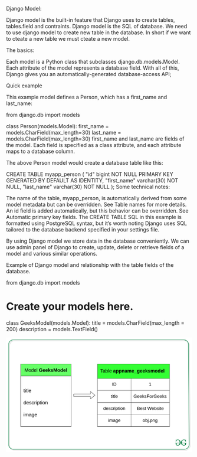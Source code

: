 Django
Model:

Django model is the built-in feature that Django uses to create tables, tables.field and contraints.
Django model is the SQL of database. 
We need to use django model to create new table in the database. In short if we want to cteate a new table we must cteate a new model.

The basics:

Each model is a Python class that subclasses django.db.models.Model.
Each attribute of the model represents a database field.
With all of this, Django gives you an automatically-generated database-access API;

Quick example

This example model defines a Person, which has a first_name and last_name:

from django.db import models

class Person(models.Model):
    first_name = models.CharField(max_length=30)
    last_name = models.CharField(max_length=30)
first_name and last_name are fields of the model. Each field is specified as a class attribute, and each attribute maps to a database column.

The above Person model would create a database table like this:

CREATE TABLE myapp_person (
    "id" bigint NOT NULL PRIMARY KEY GENERATED BY DEFAULT AS IDENTITY,
    "first_name" varchar(30) NOT NULL,
    "last_name" varchar(30) NOT NULL
);
Some technical notes:

The name of the table, myapp_person, is automatically derived from some model metadata but can be overridden. See Table names for more details.
An id field is added automatically, but this behavior can be overridden. See Automatic primary key fields.
The CREATE TABLE SQL in this example is formatted using PostgreSQL syntax, but it’s worth noting Django uses SQL tailored to the database backend specified in your settings file.

By using Django model we store data in the database conveniently. We can use admin panel of Django to create, update, delete or retrieve fields of a model and various similar operations.

Example of Django model and relationship with the table fields of the database.


from django.db import models
 
# Create your models here.
class GeeksModel(models.Model):
    title = models.CharField(max_length = 200)
    description = models.TextField() 
	
![img.png](img.png)